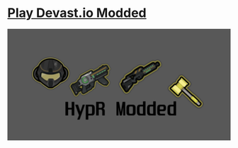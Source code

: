 # <a href="https://devastybclan.github.io/" class="button big">Play Devast.io Modded</a>
![DevastMod.github.io](https://raw.githubusercontent.com/DevastMod/DevastMod.github.io/main/img/HypR-Modded-Github.png)
